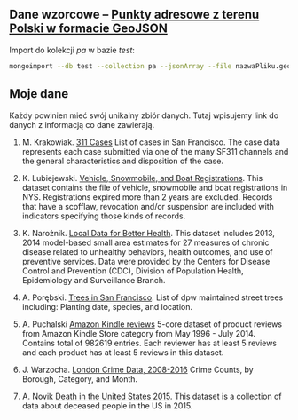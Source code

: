 ## Dane wzorcowe – [Punkty adresowe z terenu Polski w formacie GeoJSON](https://drive.google.com/file/d/1c76CsnoARrlPwRoOsInwhvXnYVPWgiZx/view?usp=sharing)

Import do kolekcji _pa_ w bazie _test_:
```bash
mongoimport --db test --collection pa --jsonArray --file nazwaPliku.geojson
```

## Moje dane

Każdy powinien mieć swój unikalny zbiór danych.
Tutaj wpisujemy link do danych z informacją co dane zawierają.

1. M. Krakowiak. [311 Cases](https://data.sfgov.org/City-Infrastructure/311-Cases/vw6y-z8j6) List of cases in San Francisco. The case data represents each case submitted via one of the many SF311 channels and the general characteristics and disposition of the case.

3. K. Lubiejewski. [Vehicle, Snowmobile, and Boat Registrations](https://data.ny.gov/Transportation/Vehicle-Snowmobile-and-Boat-Registrations/w4pv-hbkt).
This dataset contains the file of vehicle, snowmobile and boat registrations in NYS. Registrations expired more than 2 years are excluded. Records that have a scofflaw, revocation and/or suspension are included with indicators specifying those kinds of records.

1. K. Narożnik. [Local Data for Better Health](https://catalog.data.gov/dataset/500-cities-local-data-for-better-health-b32fd).
This dataset includes 2013, 2014 model-based small area estimates for 27 measures of chronic disease related to unhealthy behaviors, health outcomes, and use of preventive services. Data were provided by the Centers for Disease Control and Prevention (CDC), Division of Population Health, Epidemiology and Surveillance Branch. 

1. A. Porębski. [Trees in San Francisco](https://data.sfgov.org/City-Infrastructure/Street-Tree-List/tkzw-k3nq).
List of dpw maintained street trees including: Planting date, species, and location.

1. A. Puchalski [Amazon Kindle reviews](https://www.kaggle.com/bharadwaj6/kindle-reviews/data)
5-core dataset of product reviews from Amazon Kindle Store category from May 1996 - July 2014. Contains total of 982619 entries. Each reviewer has at least 5 reviews and each product has at least 5 reviews in this dataset.

1. J. Warzocha. [London Crime Data, 2008-2016](https://www.kaggle.com/jboysen/london-crime/data)
Crime Counts, by Borough, Category, and Month.

1. A. Novik [Death in the United States 2015](https://www.kaggle.com/cdc/mortality/data).
This dataset is a collection of data about deceased people in the US in 2015.
